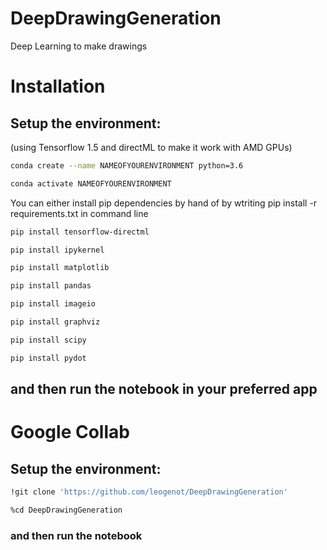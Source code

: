 # DeepDrawingGeneration
Deep Learning to make drawings

# Installation
## Setup the environment:

(using Tensorflow 1.5 and directML to make it work with AMD GPUs)
```bash
conda create --name NAMEOFYOURENVIRONMENT python=3.6 
```
```bash
conda activate NAMEOFYOURENVIRONMENT
```

You can either install pip dependencies by hand of by wtriting pip install -r requirements.txt in command line
```bash
pip install tensorflow-directml
```
```bash
pip install ipykernel
```
```bash
pip install matplotlib
```
```bash
pip install pandas
```
```bash
pip install imageio
```
```bash
pip install graphviz
```
```bash
pip install scipy
```
```bash
pip install pydot
```

## and then run the notebook in your preferred app

# Google Collab
## Setup the environment:

```bash
!git clone 'https://github.com/leogenot/DeepDrawingGeneration'
```

```bash
%cd DeepDrawingGeneration
```

### and then run the notebook 


